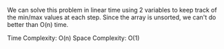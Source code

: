 We can solve this problem in linear time using 2 variables to keep track of the min/max values at each step.
Since the array is unsorted, we can't do better than O(n) time.

Time Complexity: O(n)
Space Complexity: O(1)
